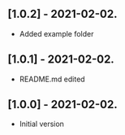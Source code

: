 ## [1.0.2] - 2021-02-02.

* Added example folder

## [1.0.1] - 2021-02-02.

* README.md edited

## [1.0.0] - 2021-02-02.

* Initial version
